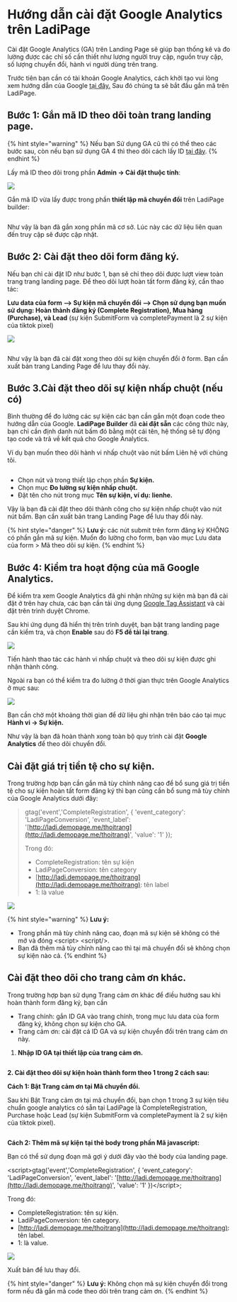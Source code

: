 # Hướng dẫn cài đặt Google Analytics trên LadiPage

Cài đặt Google Analytics (GA) trên Landing Page sẽ giúp bạn thống kê và đo lường được các chỉ số cần thiết như lượng người truy cập, nguồn truy cập, số lượng chuyển đổi, hành vi người dùng trên trang.

Trước tiên bạn cần có tài khoản Google Analytics, cách khởi tạo vui lòng xem hướng dẫn của Google [tại đây.](https://support.google.com/analytics/answer/1008015) Sau đó chúng ta sẽ bắt đầu gắn mã trên LadiPage.

## Bước 1: Gắn mã ID theo dõi toàn trang landing page.

{% hint style="warning" %}
Nếu bạn Sử dụng GA cũ thì có thể theo các bước sau, còn nếu bạn sử dụng GA 4 thì theo dõi cách lấy ID [tại đây](https://help.ladipage.vn/theo-doi-va-do-luong-landing-page/ma-theo-doi-va-chuyen-doi/huong-dan-cai-dat-google-analytics-tren-ladipage/huong-dan-lay-ma-google-analytics-4).
{% endhint %}

Lấy mã ID theo dõi trong phần **Admin -> Cài đặt thuộc tính**:

![](<../../../.gitbook/assets/image (200).png>)

Gắn mã ID vừa lấy được trong phần **thiết lập mã chuyển đổi** trên LadiPage builder:

<figure><img src="../../../.gitbook/assets/Ga.png" alt=""><figcaption></figcaption></figure>

Như vậy là bạn đã gắn xong phần mã cơ sở. Lúc này các dữ liệu liên quan đến truy cập sẽ được cập nhật.

## Bước 2: Cài đặt theo dõi form đăng k&#xFD;**.**

Nếu bạn chỉ cài đặt ID như bước 1, bạn sẽ chỉ theo dõi được lượt view toàn trang trang landing page. Để theo dõi lượt hoàn tất form đăng ký, cần thao tác:

**Lưu data của form --> Sự kiện mã chuyển đổi  --> Chọn sử dụng bạn muốn sử dụng: Hoàn thành đăng ký (Complete Registration), Mua hàng (Purchase), và Lead** (sự kiện SubmitForm và completePayment là 2 sự kiện của tiktok pixel)

![](<../../../.gitbook/assets/image (189).png>)

<figure><img src="../../../.gitbook/assets/ga2.png" alt=""><figcaption></figcaption></figure>

Như vậy là bạn đã cài đặt xong theo dõi sự kiện chuyển đổi ở form. Bạn cần xuất bản trang Landing Page để lưu thay đổi này.&#x20;

## Bước 3.Cài đặt theo dõi sự kiện nhấp chuột (nếu có)

Bình thường để đo lường các sự kiện các bạn cần gắn một đoạn code theo hướng dẫn của Google. **LadiPage Builder** đã **cài đặt sẵn** các công thức này, bạn chỉ cần định danh nút bấm đó bằng một cái tên, hệ thống sẽ tự động tạo code và trả về kết quả cho Google Analytics.&#x20;

Ví dụ bạn muốn theo dõi hành vi nhấp chuột vào nút bấm Liên hệ với chúng tôi.

<figure><img src="../../../.gitbook/assets/sự kiện (2).png" alt=""><figcaption></figcaption></figure>

* Chọn nút và trong thiết lập chọn phần **Sự kiện.**
* Chọn mục **Đo lường sự kiện nhấp chuột.**
* Đặt tên cho nút trong mục **Tên sự kiện, ví dụ: lienhe.**

Vậy là bạn đã cài đặt theo dõi thành công cho sự kiện nhấp chuột vào nút nút bấm. Bạn cần xuất bản trang Landing Page để lưu thay đổi này.

{% hint style="danger" %}
**Lưu ý:** các nút submit trên form đăng ký KHÔNG có phần gắn mã sự  kiện. Muốn đo lường cho form, bạn vào mục Lưu data  của form > Mã theo dõi sự kiện.
{% endhint %}

## Bước 4: Kiểm tra hoạt động của mã Google Analytics.

Để kiểm tra xem Google Analytics đã ghi nhận những sự kiện mà bạn đã cài đặt ở trên hay chưa, các bạn cần tải ứng dụng [Google Tag Assistant](https://chrome.google.com/webstore/detail/tag-assistant-by-google/kejbdjndbnbjgmefkgdddjlbokphdefk?hl=en) và cài đặt trên trình duyệt Chrome.

Sau khi ứng dụng đã hiển thị trên trình duyệt, bạn bật trang landing page cần kiểm tra, và chọn **Enable** sau đó **F5 để tải lại trang**.

![](<../../../.gitbook/assets/image (415).png>)

Tiến hành thao tác các hành vi nhấp chuột và theo dõi sự kiện được ghi nhận thành công.

Ngoài ra bạn có thể kiểm tra đo lường ở thời gian thực trên Google Analytics ở mục sau:

![](<../../../.gitbook/assets/image (639).png>)

Bạn cần chờ một khoảng thời gian để dữ liệu ghi nhận trên báo cáo tại mục **Hành vi -> Sự kiện.**

Như vậy là bạn đã hoàn thành xong toàn bộ quy trình cài đặt **Google Analytics** để theo dõi chuyển đổi.

## Cài đặt giá trị tiền tệ cho sự kiện.

Trong trường hợp bạn cần gắn mã tùy chỉnh nâng cao để bổ sung giá trị tiền tệ cho sự kiện hoàn tất form đăng ký thì bạn cũng cần bổ sung mã tùy chỉnh của Google Analytics dưới đây:

> gtag('event','CompleteRegistration', { 'event\_category': 'LadiPageConversion', 'event\_label': '[http://ladi.demopage.me/thoitrang](http://ladi.demopage.me/thoitrang)', 'value': '1' });
>
> Trong đó:&#x20;
>
> * CompleteRegistration: tên sự kiện
> * LadiPageConversion: tên category
> * [http://ladi.demopage.me/thoitrang](http://ladi.demopage.me/thoitrang): tên label
> * 1: là value

![](<../../../.gitbook/assets/image (398).png>)

{% hint style="warning" %}
**Lưu ý:**&#x20;

* Trong phần mã tùy chỉnh nâng cao, đoạn mã sự kiện sẽ không có thẻ mở và đóng \<script> \<script/>.
* Bạn đã thêm mã tùy chỉnh nâng cao thì tại mã chuyển đổi sẽ không chọn sự kiện nào cả.
{% endhint %}

## Cài đặt theo dõi cho trang cảm ơn khác.

Trong trường hợp bạn sử dụng Trang cảm ơn khác để điều hướng sau khi hoàn thành form đăng ký, bạn cần

* Trang chính: gắn ID GA vào trang chính, trong mục lưu data của form đăng ký, không chọn sự kiện cho GA.
* Trang cảm ơn: cài đặt cả ID GA và sự kiện chuyển đổi trên trang cảm ơn này.

1. **Nhập ID GA tại thiết lập của trang cảm ơn.**

<figure><img src="../../../.gitbook/assets/Ga.png" alt=""><figcaption></figcaption></figure>

**2. Cài đặt theo dõi sự kiện hoàn thành form theo 1 trong 2 cách sau:**

**Cách 1: Bật Trang cảm ơn tại Mã chuyển đổi.**

Sau khi Bật Trang cảm ơn tại mã chuyển đổi, bạn chọn 1 trong 3 sự kiện tiêu chuẩn google analytics có sẵn tại LadiPage là CompleteRegistration, Purchase hoặc Lead (sự kiện SubmitForm và completePayment là 2 sự kiện của tiktok pixel).

<figure><img src="../../../.gitbook/assets/fb4.png" alt=""><figcaption></figcaption></figure>

**Cách 2: Thêm mã sự kiện** **tại thẻ body trong phần Mã javascript:**

Bạn có thể sử dụng đoạn mã gợi ý dưới đây vào thẻ body của landing page.

\<script>gtag('event','CompleteRegistration', { 'event\_category': 'LadiPageConversion', 'event\_label': '[http://ladi.demopage.me/thoitrang](http://ladi.demopage.me/thoitrang)', 'value': '1' })\</script>;

Trong đó:&#x20;

* CompleteRegistration: tên sự kiện.
* LadiPageConversion: tên category.
* [http://ladi.demopage.me/thoitrang](http://ladi.demopage.me/thoitrang): tên label.
* 1: là value.

![](<../../../.gitbook/assets/image (1136).png>)

Xuất bản để lưu thay đổi.

{% hint style="danger" %}
**Lưu ý:** Không chọn mã sự kiện chuyển đổi trong form nếu đã gắn mã code theo dõi trên trang cảm ơn.
{% endhint %}

